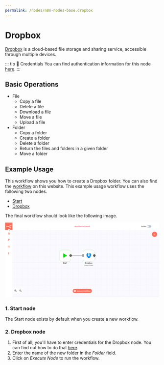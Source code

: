 ```yaml
---
permalink: /nodes/n8n-nodes-base.dropbox
---
```


# Dropbox

[Dropbox](https://dropbox.com) is a cloud-based file storage and sharing service, accessible through multiple devices.

::: tip 🔑 Credentials
You can find authentication information for this node [here](../../../credentials/Dropbox/README.md).
:::

## Basic Operations

- File
	- Copy a file
	- Delete a file
	- Download a file
	- Move a file
	- Upload a file
- Folder
	- Copy a folder
	- Create a folder
	- Delete a folder
	- Return the files and folders in a given folder
	- Move a folder

## Example Usage

This workflow shows you how to create a Dropbox folder. You can also find the [workflow](https://n8n.io/workflows/439) on this website. This example usage workflow uses the following two nodes.
- [Start](../../core-nodes/Start)
- [Dropbox]()

The final workflow should look like the following image.

![A workflow with the Dropbox node](./workflow.png)

### 1. Start node

The Start node exists by default when you create a new workflow.

### 2. Dropbox node

1. First of all, you'll have to enter credentials for the Dropbox node. You can find out how to do that [here](../../../credentials/Dropbox/).
2. Enter the name of the new folder in the *Folder* field.
3. Click on *Execute Node* to run the workflow.

